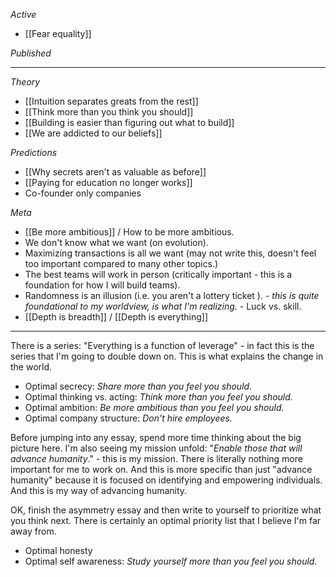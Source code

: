 
*Active*
- [[Fear equality]]

*Published*

---

*Theory*
- [[Intuition separates greats from the rest]]
- [[Think more than you think you should]]
- [[Building is easier than figuring out what to build]]
- [[We are addicted to our beliefs]]

*Predictions*
- [[Why secrets aren't as valuable as before]]
- [[Paying for education no longer works]]
- Co-founder only companies

*Meta*
- [[Be more ambitious]] / How to be more ambitious.
- We don't know what we want (on evolution).
- Maximizing transactions is all we want (may not write this, doesn't feel too important compared to many other topics.)
- The best teams will work in person (critically important - this is a foundation for how I will build teams).
- Randomness is an illusion (i.e. you aren't a lottery ticket ). - *this is quite foundational to my worldview, is what I'm realizing.* - Luck vs. skill.
- [[Depth is breadth]] / [[Depth is everything]]

---

There is a series: "Everything is a function of leverage" - in fact this is the series that I'm going to double down on. This is what explains the change in the world.

- Optimal secrecy: *Share more than you feel you should*.
- Optimal thinking vs. acting: *Think more than you feel you should.*
- Optimal ambition: *Be more ambitious than you feel you should.*
- Optimal company structure: *Don't hire employees.*

Before jumping into any essay, spend more time thinking about the big picture here. I'm also seeing my mission unfold: "*Enable those that will advance humanity*." - this is my mission. There is literally nothing more important for me to work on. And this is more specific than just "advance humanity" because it is focused on identifying and empowering individuals. And this is my way of advancing humanity.

OK, finish the asymmetry essay and then write to yourself to prioritize what you think next. There is certainly an optimal priority list that I believe I'm far away from.

- Optimal honesty
- Optimal self awareness: *Study yourself more than you feel you should.*